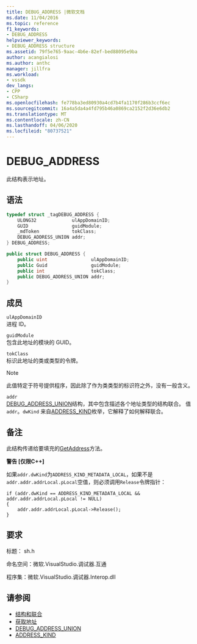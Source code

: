 ```yaml
---
title: DEBUG_ADDRESS |微软文档
ms.date: 11/04/2016
ms.topic: reference
f1_keywords:
- DEBUG_ADDRESS
helpviewer_keywords:
- DEBUG_ADDRESS structure
ms.assetid: 79f5e765-9aac-4b6e-82ef-bed88095e9ba
author: acangialosi
ms.author: anthc
manager: jillfra
ms.workload:
- vssdk
dev_langs:
- CPP
- CSharp
ms.openlocfilehash: fe778ba3ed80930a4cd7b4fa1170f286b3ccf6ec
ms.sourcegitcommit: 16a4a5da4a4fd795b46a0869ca2152f2d36e6db2
ms.translationtype: MT
ms.contentlocale: zh-CN
ms.lasthandoff: 04/06/2020
ms.locfileid: "80737521"
---
```

# <a name="debug_address"></a>DEBUG_ADDRESS
此结构表示地址。

## <a name="syntax"></a>语法

```cpp
typedef struct _tagDEBUG_ADDRESS {
    ULONG32             ulAppDomainID;
    GUID                guidModule;
    _mdToken            tokClass;
    DEBUG_ADDRESS_UNION addr;
} DEBUG_ADDRESS;
```

```csharp
public struct DEBUG_ADDRESS {
    public uint                ulAppDomainID;
    public Guid                guidModule;
    public int                 tokClass;
    public DEBUG_ADDRESS_UNION addr;
}
```

## <a name="members"></a>成员
`ulAppDomainID`\
进程 ID。

`guidModule`\
包含此地址的模块的 GUID。

`tokClass`\
标识此地址的类或类型的令牌。

> [!NOTE]
> 此值特定于符号提供程序，因此除了作为类类型的标识符之外，没有一般含义。

`addr`\
[DEBUG_ADDRESS_UNION](../../../extensibility/debugger/reference/debug-address-union.md)结构，其中包含描述各个地址类型的结构联合。 值`addr`。`dwKind` 来自[ADDRESS_KIND](../../../extensibility/debugger/reference/address-kind.md)枚举，它解释了如何解释联合。

## <a name="remarks"></a>备注
此结构传递给要填充的[GetAddress](../../../extensibility/debugger/reference/idebugaddress-getaddress.md)方法。

**警告 [仅限C++]**

如果`addr.dwKind`为`ADDRESS_KIND_METADATA_LOCAL`，如果不是`addr.addr.addrLocal.pLocal`空值，则必须调用`Release`令牌指针：

```
if (addr.dwKind == ADDRESS_KIND_METADATA_LOCAL && addr.addr.addrLocal.pLocal != NULL)
{
    addr.addr.addrLocal.pLocal->Release();
}
```

## <a name="requirements"></a>要求
标题： sh.h

命名空间：微软.VisualStudio.调试器.互通

程序集：微软.VisualStudio.调试器.Interop.dll

## <a name="see-also"></a>请参阅
- [结构和联合](../../../extensibility/debugger/reference/structures-and-unions.md)
- [获取地址](../../../extensibility/debugger/reference/idebugaddress-getaddress.md)
- [DEBUG_ADDRESS_UNION](../../../extensibility/debugger/reference/debug-address-union.md)
- [ADDRESS_KIND](../../../extensibility/debugger/reference/address-kind.md)
